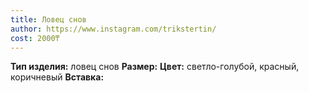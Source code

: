 ```yaml
---
title: Ловец снов
author: https://www.instagram.com/trikstertin/
cost: 2000₸
---
```

**Тип изделия:** ловец снов
**Размер:**
**Цвет:** светло-голубой, красный, коричневый
**Вставка:**